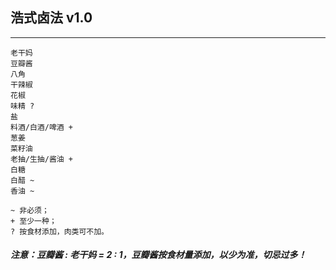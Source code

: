 ## 浩式卤法 v1.0
---
``` 
老干妈
豆瓣酱
八角
干辣椒
花椒
味精 ?
盐
料酒/白酒/啤酒 +
葱姜
菜籽油
老抽/生抽/酱油 +
白糖
白醋 ~
香油 ~

~ 非必须；
+ 至少一种；
? 按食材添加，肉类可不加。
``` 
##### 注意：豆瓣酱 : 老干妈 = 2 : 1，豆瓣酱按食材量添加，以少为准，切忌过多！

